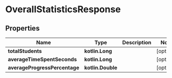 
# OverallStatisticsResponse

## Properties
| Name | Type | Description | Notes |
| ------------ | ------------- | ------------- | ------------- |
| **totalStudents** | **kotlin.Long** |  |  [optional] |
| **averageTimeSpentSeconds** | **kotlin.Long** |  |  [optional] |
| **averageProgressPercentage** | **kotlin.Double** |  |  [optional] |



